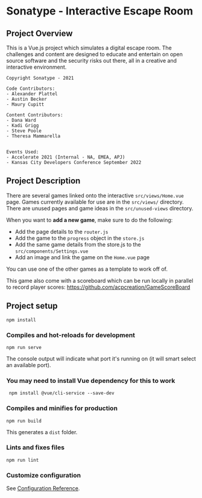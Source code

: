 # Sonatype - Interactive Escape Room

## Project Overview
This is a Vue.js project which simulates a digital escape room. 
The challenges and content are designed to educate and entertain on open source software and the security risks out there, all in a creative and interactive environment. 

```
Copyright Sonatype - 2021

Code Contributors:
- Alexander Plattel
- Austin Becker
- Maury Cupitt

Content Contributors:
- Dana Ward
- Kadi Grigg
- Steve Poole
- Theresa Mammarella


Events Used:
- Accelerate 2021 (Internal - NA, EMEA, APJ)
- Kansas City Developers Conference September 2022
```

## Project Description
There are several games linked onto the interactive `src/views/Home.vue` page. Games currently available for use are in the `src/views/` directory. There are unused pages and game ideas in the `src/unused-views` directory.

When you want to **add a new game**, make sure to do the following:
- Add the page details to the `router.js`
- Add the game to the `progress` object in the `store.js`
- Add the same game details from the store.js to the `src/components/Settings.vue`
- Add an image and link the game on the `Home.vue` page

You can use one of the other games as a template to work off of.

This game also come with a scoreboard which can be run locally in parallel to record player scores: https://github.com/acpcreation/GameScoreBoard


## Project setup
```
npm install
```

### Compiles and hot-reloads for development
```
npm run serve
```
The console output will indicate what port it's running on (it will smart select an available port).

### You may need to install Vue dependency for this to work
```
 npm install @vue/cli-service --save-dev
```

### Compiles and minifies for production
```
npm run build
```
This generates a `dist` folder.


### Lints and fixes files
```
npm run lint
```

### Customize configuration
See [Configuration Reference](https://cli.vuejs.org/config/).
